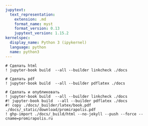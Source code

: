 ```yaml
---
jupytext:
  text_representation:
    extension: .md
    format_name: myst
    format_version: 0.13
    jupytext_version: 1.15.2
kernelspec:
  display_name: Python 3 (ipykernel)
  language: python
  name: python3
---
```


```{code-cell} ipython3
# Сделать html
! jupyter-book build  --all --builder linkcheck ./docs
```

```{code-cell} ipython3
# Сделать pdf
! jupyter-book build  --all --builder pdflatex ./docs
```

```{code-cell} ipython3
# Сделать и опубликовать
! jupyter-book build  --all --builder linkcheck ./docs
#! jupyter-book build  --all --builder pdflatex ./docs
#! copy ./docs/_builder/latex/book.pdf ./docs/_static/download/promirapolis.pdf
! ghp-import ./docs/_build/html --no-jekyll --push --force --cname=promirapolis.ru
```

```{code-cell} ipython3

```
